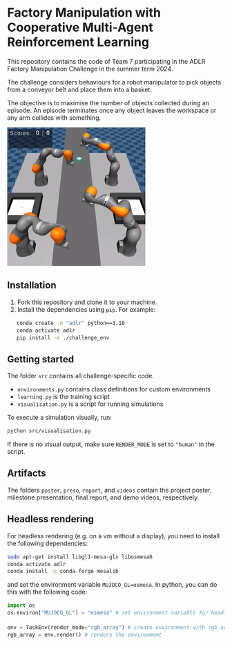 # Factory Manipulation with Cooperative	Multi-Agent Reinforcement Learning

This repository contains the code of Team 7 participating in the ADLR Factory Manipulation Challenge in the summer term 2024.

The challenge considers behaviours for a robot manipulator to pick objects from a conveyor belt and place them into a basket. 

The objective is to maximise the number of objects collected during an episode.
An episode terminates once any object leaves the workspace or any arm collides with something.

![demo](videos/demo.gif)


## Installation

1. Fork this repository and clone it to your machine.
2. Install the dependencies using `pip`. 
For example:
```bash
   conda create -n "adlr" python==3.10
   conda activate adlr
   pip install -e ./challenge_env
```

## Getting started

The folder `src` contains all challenge-specific code.
- `environments.py` contains class definitions for custom environments
- `learning.py` is the training script
- `visualisation.py` is a script for running simulations

To execute a simulation visually, run:
```bash
python src/visualisation.py
```
If there is no visual output, make sure `RENDER_MODE` is set to `"human"` in the script.

## Artifacts

The folders `poster`, `preso`, `report`, and `videos` contain the project poster, milestone presentation, final report,
and demo videos, respectively.


## Headless rendering

For headless rendering (e.g. on a vm without a display), you need to install the following dependencies:
```bash
sudo apt-get install libgl1-mesa-glx libosmesa6
conda activate adlr
conda install -c conda-forge mesalib
```
and set the environment variable `MUJOCO_GL=osmesa`. In python, you can do this with the following code:
```python
import os
os.environ["MUJOCO_GL"] = "osmesa" # set environment variable for headless rendering

env = TaskEnv(render_mode="rgb_array") # create environment with rgb_array rendering
rgb_array = env.render() # renders the environment
```
